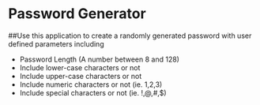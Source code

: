 # Password Generator

##Use this application to create a randomly generated password with user defined parameters including

- Password Length (A number between 8 and 128)
- Include lower-case characters or not
- Include upper-case characters or not
- Include numeric characters or not (ie. 1,2,3)
- Include special characters or not (ie. !,@,#,$)